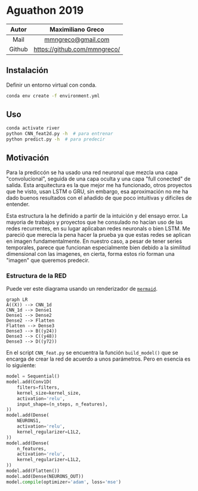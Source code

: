 # Aguathon 2019


| Autor  | Maximiliano Greco            |
| :---:  | :---------------:            |
| Mail   | mmngreco@gmail.com           |
| Github | https://github.com/mmngreco/ |



## Instalación

Definir un entorno virtual con conda.

```bash
conda env create -f environment.yml
```

## Uso

```bash
conda activate river
python CNN_feat2d.py -h  # para entrenar
python predict.py -h  # para predecir
```

## Motivación

Para la prediccón se ha usado una red neuronal que mezcla una capa
"convolucional", seguida de una capa oculta  y una capa "full conected" de
salida. Esta arquitectura es la que mejor me ha funcionado, otros proyectos que
he visto, usan LSTM o GRU, sin embargo, esa aproximación no me ha dado buenos
resultados con el añadido de que poco intuitivas y dificiles de entender.

Esta estructura la he definido a partir de la intuición y del ensayo error.
La mayoria de trabajos y proyectos que he consulado no hacían uso de las redes
recurrentes, en su lugar aplicaban redes neuronals o bien LSTM. Me pareció que
merecía la pena hacer la prueba ya que estas redes se aplican en imagen
fundamentalmente. En nuestro caso, a pesar de tener series temporales, parece
que funcionan especialmente bien debido a la similitud dimensional con las
imagenes, en cierta, forma estos río forman una "imagen" que queremos predecir.



### Estructura de la RED

Puede ver este diagrama usando un renderizador de [`mermaid`](https://mermaidjs.github.io/mermaid-live-editor/#/view/eyJjb2RlIjoiZ3JhcGggTFJcbkEoKFgpKSAtLT4gQ05OXzFkXG5DTk5fMWQgLS0-IERlbnNlMVxuRGVuc2UxIC0tPiBEZW5zZTJcbkRlbnNlMiAtLT4gRmxhdHRlblxuRmxhdHRlbiAtLT4gRGVuc2UzXG5EZW5zZTMgLS0-IEIoKHkyNCkpXG5EZW5zZTMgLS0-IEMoKHk0OCkpXG5EZW5zZTMgLS0-IEQoKHk3MikpXG4iLCJtZXJtYWlkIjp7InRoZW1lIjoiZGVmYXVsdCJ9fQ).

```mermaid
graph LR
A((X)) --> CNN_1d
CNN_1d --> Dense1
Dense1 --> Dense2
Dense2 --> Flatten
Flatten --> Dense3
Dense3 --> B((y24))
Dense3 --> C((y48))
Dense3 --> D((y72))
```



En el script `CNN_feat.py` se encuentra la función `build_model()` que se encarga
de crear la red de acuerdo a unos parámetros. Pero en esencia es lo siguiente:

```python
model = Sequential()
model.add(Conv1D(
    filters=filters,
    kernel_size=kernel_size,
    activation='relu',
    input_shape=(n_steps, n_features),
))
model.add(Dense(
    NEURONS1,
    activation='relu',
    kernel_regularizer=L1L2,
))
model.add(Dense(
    n_features,
    activation='relu',
    kernel_regularizer=L1L2,
))
model.add(Flatten())
model.add(Dense(NEURONS_OUT))
model.compile(optimizer='adam', loss='mse')
```




